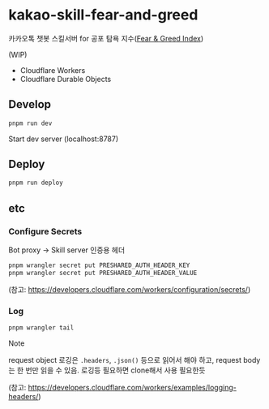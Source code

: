 # kakao-skill-fear-and-greed

카카오톡 챗봇 스킬서버 for 공포 탐욕 지수([Fear & Greed Index](https://edition.cnn.com/markets/fear-and-greed))

(WIP)

- Cloudflare Workers
- Cloudflare Durable Objects

## Develop

```sh
pnpm run dev
```

Start dev server (localhost:8787)

## Deploy

```sh
pnpm run deploy
```

## etc

### Configure Secrets

Bot proxy -> Skill server 인증용 헤더

```sh
pnpm wrangler secret put PRESHARED_AUTH_HEADER_KEY
pnpm wrangler secret put PRESHARED_AUTH_HEADER_VALUE
```

(참고: https://developers.cloudflare.com/workers/configuration/secrets/)

### Log

```sh
pnpm wrangler tail
```

> [!NOTE]
> request object 로깅은 `.headers`, `.json()` 등으로 읽어서 해야 하고,
> request body는 한 번만 읽을 수 있음. 로깅등 필요하면 clone해서 사용 필요한듯

(참고: https://developers.cloudflare.com/workers/examples/logging-headers/)
